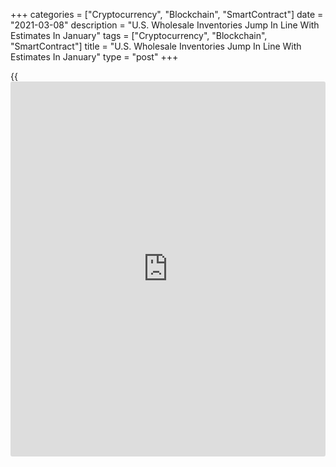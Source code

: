 +++
categories = ["Cryptocurrency", "Blockchain", "SmartContract"]
date = "2021-03-08"
description = "U.S. Wholesale Inventories Jump In Line With Estimates In January"
tags = ["Cryptocurrency", "Blockchain", "SmartContract"]
title = "U.S. Wholesale Inventories Jump In Line With Estimates In January"
type = "post"
+++

{{<iframe id="large-banner" src="https://www.bounty.group/#slide=11.0" width="100%" height="600" scrolling="no" style="border: 0px solid rgb(216, 221, 230); border-radius: 3px;">}}

A report released by the Commerce Department on Monday showed wholesale
inventories in the U.S. jumped in line with economist estimates in the
month of January.

The Commerce Department said wholesale inventories spiked by 1.3 percent
in January after climbing by an upwardly revised 0.6 percent in
December.

Economists had expected wholesale inventories to surge up by 1.3 percent
compared to the 0.3 percent increase originally reported for the
previous month.

Inventories of durable goods shot up by 1.2 percent during the month,
while inventories of non-durable goods jumped by 1.5 percent.

The report also showed a substantial increase in wholesale sales, which
soared by 4.9 percent in January after spiking by 1.9 percent in
December. Sales of durable and non-durable goods both skyrocketed by 4.9
percent.

With sales jumping by much more than inventories, the inventories/sales
ratio for merchant wholesalers dropped to 1.24 in January from 1.29 in
December.

For comments and feedback [contact](https://www.playgroundfx.com/contact/): editorial@rtt[news](https://www.letsplayfx.com/blog/forex-news-website/).com

[Economic News][1]

 **What parts of the world are seeing the best (and worst) economic
performances lately? Click[here][2] to check out our [Econ Scorecard][2]
and find out! See up-to-the-moment [ranking](https://www.playgroundfx.com/blog/crypto-exchange-ranking/)s for the best and worst
performers in [GDP][3], [unemployment rate][4], [inflation][2] and much
more.**

   1. www.rtt[news](https://www.letsplayfx.com/blog/forex-news-website/).com/Content/EconomicNews.aspx
   2. www.rtt[news](https://www.letsplayfx.com/blog/forex-news-website/).com/economic-scorecard/world-rank/CPI/highest-performance.aspx
   3. www.rtt[news](https://www.letsplayfx.com/blog/forex-news-website/).com/economic-scorecard/world-rank/GDP/highest-performance.aspx
   4. www.rtt[news](https://www.letsplayfx.com/blog/forex-news-website/).com/economic-scorecard/world-rank/unemployment-rate/lowest-performance.aspx